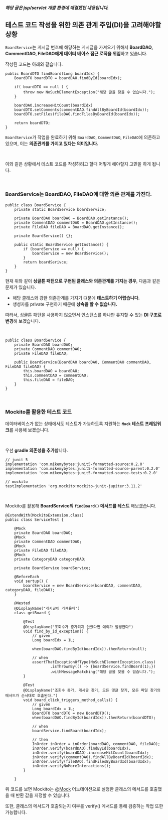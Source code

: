 <div class="markdown-body">

##### 해당 글은 jsp/servlet 개발 환경에 해결했던 내용입니다.  

## 테스트 코드 작성을 위한 의존 관계 주입(DI)을 고려해야할 상황  

`BoardService`는 게시글 번호에 해당하는 게시글을 가져오기 위해서  **BoardDAO, CommentDAO, FileDAO에게 데이터 베이스 접근 로직을 위임**하고 있습니다.  

작성된 코드는 아래와 같습니다.

```
public BoardDTO findBoard(Long boardIdx) {
    BoardDTO boardDTO = boardDAO.findById(boardIdx);

    if( boardDTO == null ) {
        throw new NoSuchElementException("해당 글을 찾을 수 없습니다.");
    }

    boardDAO.increaseHitCount(boardIdx)
    boardDTO.setComments(commentDAO.findAllByBoardId(boardIdx));
    boardDTO.setFiles(fileDAO.findFilesByBoardId(boardIdx));

    return boardDTO;
}
```  

`BoardService`가 작업을 완료하기 위해 `BoardDAO`, `CommentDAO`, `FileDAO`에 의존하고 있으며, 이는 **의존관계를 가지고 있다는 의미입니다.**  

<br>

이와 같은 상황에서 테스트 코드를 작성하려고 할때 어떻게 해야할지 고민을 하게 됩니다.  

<br>

### BoardService는 BoardDAO, FileDAO에 대한 의존 관계를 가진다.  

```
public class BoardService {
    private static BoardService boardService;

    private BoardDAO boardDAO = BoardDAO.getInstance();
    private CommentDAO commentDAO = BoardDAO.getInstance();
    private FileDAO fileDAO = BoardDAO.getInstance();

    private BoardService() {};

    public static BoardService getInstance() {
        if (boardService == null) {
            boardService = new BoardService();
        }
        return boardSerivce;
    }
}
```  

현재 위와 같이 **싱글톤 패턴으로 구현된 클래스와 의존관계를 가지는 경우**, 다음과 같은 문제가 있습니다.
- 해당 클래스와 강한 의존관계를 가지기 떄문에 **테스트하기 어렵습니다.**
- 생성자를 private 구현하기 때문에 **상속을 할 수 없습니다.**  

따라서, 싱글톤 패턴을 사용하지 않으면서 인스턴스를 하나만 유지할 수 있는 **DI 구조로 변경**해 보겠습니다.  

<br>

```
public class BoardService {
    private BoardDAO boardDAO;
    private CommentDAO commentDAO;
    private FileDAO fileDAO;

    public BoardService(BoardDAO boardDAO, CommentDAO commentDAO, FileDAO fileDAO) {
        this.boardDAO = boardDAO;
        this.commentDAO = commentDAO;
        this.fileDAO = fileDAO;
    }
}
```  

<br>

### Mockito를 활용한 테스트 코드

데이터베이스가 없는 상태에서도 테스트가 가능하도록 지원하는 **`Mock` 테스트 프레임워크**를 사용해 보겠습니다.  

<br>

우선 **gradle 의존성을 추가**합니다.

```
// junit 5
implementation 'com.mikemybytes:junit5-formatted-source:0.2.0'
implementation 'com.mikemybytes:junit5-formatted-source-parent:0.2.0'
implementation 'com.mikemybytes:junit5-formatted-source-tests:0.2.0'

// mockito
testImplementation 'org.mockito:mockito-junit-jupiter:3.11.2'
```  

<br>  

Mockito를 활용해 **BoardService의 `findBoard()` 메서드를 테스트** 해보겠습니다.  

```
@ExtendWith(MockitoExtension.class)
public class ServiceTest {

    @Mock
    private BoardDAO boardDAO;
    @Mock
    private CommentDAO commentDAO;
    @Mock
    private FileDAO fileDAO;
    @Mock
    private CategoryDAO categoryDAO;

    private BoardService boardService;

    @BeforeEach
    void sertup() {
        boardService = new BoardService(boardDAO, commentDAO, categoryDAO, fileDAO);
    }

    @Nested
    @DisplayName("게시글이 가져올때")
    class getBoard {

        @Test
        @DisplayName("조회수가 증가되지 안았다면 예외가 발생한다")
        void find_by_id_exception() {
            // given
            Long boardIdx = 1L;

            when(boardDAO.findById(boardIdx)).thenReturn(null);

            // when
            assertThatExceptionOfType(NoSuchElementException.class)
                    .isThrownBy(() -> {boardService.findBoard(1);})
                    .withMessageMatching("해당 글을 찾을 수 없습니다.");
        }

        @Test
        @DisplayName("조회수 증가, 게시글 찾기, 모든 댓글 찾기, 모든 파일 찾기의 메서드가 순서대로 호출된다.")
        void board_click_triggers_method_calls() {
            // given
            Long boardIdx = 1L;
            BoardDTO boardDTO = new BoardDTO();
            when(boardDAO.findById(boardIdx)).thenReturn(boardDTO);

            // when
            boardService.findBoard(boardIdx);

            // then
            InOrder inOrder = inOrder(boardDAO, commentDAO, fileDAO);
            inOrder.verify(boardDAO).findById(boardIdx);
            inOrder.verify(boardDAO).increaseHitCount(boardIdx);
            inOrder.verify(commentDAO).findAllByBoardId(boardIdx);
            inOrder.verify(fileDAO).findFilesByBoardId(boardIdx);
            inOrder.verifyNoMoreInteractions();
        }

    }

```  

위 코드를 보면 Mockito는 [@Mock](https://site.mockito.org/) 어노테이션으로 설정한 클래스의 메서드를 호출했을 때 반환 값을 지정할 수 있습니다.  

또한, 클래스의 메서드가 호출되는지 여부를 verify() 메서드를 통해 검증하는 작업 또한 가능합니다.  

</div>